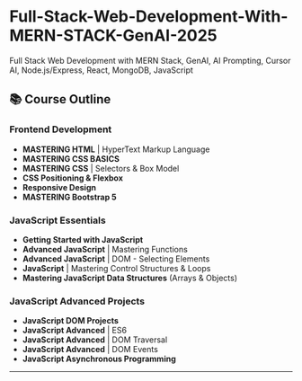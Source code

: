 # Full-Stack-Web-Development-With-MERN-STACK-GenAI-2025
Full Stack Web Development with MERN Stack, GenAI, AI Prompting, Cursor AI, Node.js/Express, React, MongoDB, JavaScript
## 📚 Course Outline
### Frontend Development

- **MASTERING HTML** | HyperText Markup Language
- **MASTERING CSS BASICS**
- **MASTERING CSS** | Selectors & Box Model
- **CSS Positioning & Flexbox**
- **Responsive Design**
- **MASTERING Bootstrap 5**

### JavaScript Essentials

- **Getting Started with JavaScript**
- **Advanced JavaScript** | Mastering Functions
- **Advanced JavaScript** | DOM - Selecting Elements
- **JavaScript** | Mastering Control Structures & Loops
- **Mastering JavaScript Data Structures** (Arrays & Objects)

### JavaScript Advanced Projects

- **JavaScript DOM Projects**
- **JavaScript Advanced** | ES6
- **JavaScript Advanced** | DOM Traversal
- **JavaScript Advanced** | DOM Events
- **JavaScript Asynchronous Programming**

---




